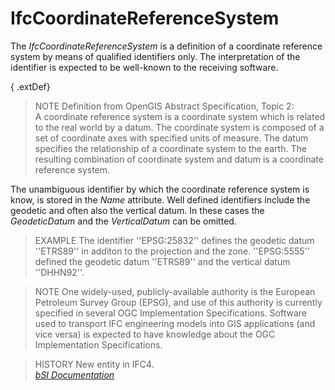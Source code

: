 IfcCoordinateReferenceSystem
============================
The _IfcCoordinateReferenceSystem_ is a definition of a coordinate reference
system by means of qualified identifiers only. The interpretation of the
identifier is expected to be well-known to the receiving software.  
  
{ .extDef}  
> NOTE  Definition from OpenGIS Abstract Specification, Topic 2:  
> A coordinate reference system is a coordinate system which is related to the
> real world by a datum. The coordinate system is composed of a set of
> coordinate axes with specified units of measure. The datum specifies the
> relationship of a coordinate system to the earth. The resulting combination
> of coordinate system and datum is a coordinate reference system.  
  
The unambiguous identifier by which the coordinate reference system is know,
is stored in the _Name_ attribute. Well defined identifiers include the
geodetic and often also the vertical datum. In these cases the _GeodeticDatum_
and the _VerticalDatum_ can be omitted.  
  
> EXAMPLE  The identifier ''EPSG:25832'' defines the geodetic datum ''ETRS89''
> in additon to the projection and the zone. ''EPSG:5555'' defined the
> geodetic datum ''ETRS89'' and the vertical datum ''DHHN92''.  
  
> NOTE  One widely-used, publicly-available authority is the European
> Petroleum Survey Group (EPSG), and use of this authority is currently
> specified in several OGC Implementation Specifications. Software used to
> transport IFC engineering models into GIS applications (and vice versa) is
> expected to have knowledge about the OGC Implementation Specifications.  
  
> HISTORY  New entity in IFC4.  
[ _bSI
Documentation_](https://standards.buildingsmart.org/IFC/DEV/IFC4_2/FINAL/HTML/schema/ifcrepresentationresource/lexical/ifccoordinatereferencesystem.htm)


